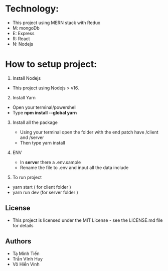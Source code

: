 # Technology:
- This project using MERN stack with Redux
- M: mongoDb
- E: Express
- R: React
- N: Nodejs
# How to setup project:
1. Install Nodejs
- This project using Nodejs > v16.

2. Install Yarn
- Open your terminal/powershell 
- Type **npm install --global yarn**

3. Install all the package
    *  Using your terminal open the folder with the end patch have /client and /server
    * Then type yarn install 
    
4. ENV 
    * In **server** there a .env.sample
    * Rename the file to .env and input all the data include 
    
5. To run project
 * yarn start ( for client folder )
 * yarn run dev (for server folder )

## License
- This project is licensed under the MIT License - see the LICENSE.md file for details
## Authors
- Tạ Minh Tiến
- Trần Vĩnh Huy
- Võ Hiển Vinh
